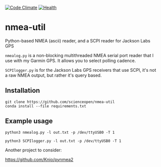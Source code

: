 [![Code Climate](https://codeclimate.com/github/scienceopen/nmeautils/badges/gpa.svg)](https://codeclimate.com/github/scienceopen/nmeautils)
[![Health](https://landscape.io/github/scienceopen/nmeautils/master/landscape.png)](https://landscape.io/github/scienceopen/nmeautils/master)

nmea-util
=========

Python-based NMEA (ascii) reader, and a SCPI reader for Jackson Labs GPS

``` nmealog.py ``` is a non-blocking multithreaded NMEA serial port reader 
that I use with my Garmin GPS. It allows you to select polling cadence.

``` SCPIlogger.py ``` is for the Jackson Labs GPS receivers that use SCPI, it's not a raw NMEA output, but rather it's query based.

Installation
------------
```
git clone https://github.com/scienceopen/nmea-util
conda install --file requirements.txt
```

Example usage
-------------
```
python3 nmealog.py -l out.txt -p /dev/ttyUSB0 -T 1
```

```
python3 SCPIlogger.py -l out.txt -p /dev/ttyUSB0 -T 1
```



Another project to consider:

https://github.com/Knio/pynmea2
